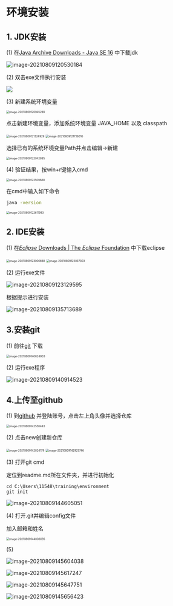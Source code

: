 # 环境安装

## 1. JDK安装

(1) 在[Java Archive Downloads - Java SE 16](./jdk16-archive-downloads.html) 中下载jdk

![image-20210809120530184](C:\Users\11548\AppData\Roaming\Typora\typora-user-images\image-20210809120530184.png)

(2) 双击exe文件执行安装

![](C:\Users\11548\AppData\Roaming\Typora\typora-user-images\image-20210809121616798.png)

(3) 新建系统环境变量



<img src="C:\Users\11548\AppData\Roaming\Typora\typora-user-images\image-20210809120945289.png" alt="image-20210809120945289" style="zoom: 50%;" />

点击新建环境变量，添加系统环境变量 JAVA_HOME 以及 classpath

<img src="C:\Users\11548\AppData\Roaming\Typora\typora-user-images\image-20210809121324929.png" alt="image-20210809121324929" style="zoom: 50%;" />

<img src="C:\Users\11548\AppData\Roaming\Typora\typora-user-images\image-20210809121736016.png" alt="image-20210809121736016" style="zoom:50%;" />

选择已有的系统环境变量Path并点击编辑->新建

<img src="C:\Users\11548\AppData\Roaming\Typora\typora-user-images\image-20210809122042885.png" alt="image-20210809122042885" style="zoom:50%;" />

(4) 验证结果，按win+r键输入cmd

<img src="C:\Users\11548\AppData\Roaming\Typora\typora-user-images\image-20210809122509688.png" alt="image-20210809122509688" style="zoom: 50%;" />

在cmd中输入如下命令

```cmd
java -version
```

<img src="C:\Users\11548\AppData\Roaming\Typora\typora-user-images\image-20210809122611993.png" alt="image-20210809122611993" style="zoom: 50%;" />

## 2. IDE安装

(1) 在[*Eclipse* Downloads | The *Eclipse* Foundation](https://www.baidu.com/link?url=jVS_yXioMjvcXNG0znP04dPZkldIHQQQI2EdhcylcPOQcHt0FhACOaQaLhtj1qaf&wd=&eqid=99755b3900000966000000036110aeca) 中下载eclipse

<img src="C:\Users\11548\AppData\Roaming\Typora\typora-user-images\image-20210809123000868.png" alt="image-20210809123000868" style="zoom:50%;" />

<img src="C:\Users\11548\AppData\Roaming\Typora\typora-user-images\image-20210809123037303.png" alt="image-20210809123037303" style="zoom:50%;" />

(2) 运行exe文件

![image-20210809123129595](C:\Users\11548\AppData\Roaming\Typora\typora-user-images\image-20210809123129595.png)

根据提示进行安装

![image-20210809135713689](C:\Users\11548\AppData\Roaming\Typora\typora-user-images\image-20210809135713689.png)

## 3.安装git

(1) 前往[git](https://git-scm.com/) 下载

<img src="C:\Users\11548\AppData\Roaming\Typora\typora-user-images\image-20210809140624903.png" alt="image-20210809140624903" style="zoom:50%;" />

(2) 运行exe程序

![image-20210809140914523](C:\Users\11548\AppData\Roaming\Typora\typora-user-images\image-20210809140914523.png)

## 4.上传至github

(1) 到[github](https://github.com/) 并登陆账号，点击左上角头像并选择仓库

 <img src="C:\Users\11548\AppData\Roaming\Typora\typora-user-images\image-20210809142558443.png" alt="image-20210809142558443" style="zoom:50%;" />

(2) 点击new创建新仓库

<img src="C:\Users\11548\AppData\Roaming\Typora\typora-user-images\image-20210809142824179.png" alt="image-20210809142824179" style="zoom:50%;" />

<img src="C:\Users\11548\AppData\Roaming\Typora\typora-user-images\image-20210809142925746.png" alt="image-20210809142925746" style="zoom:50%;" />

(3) 打开git cmd

定位到readme.md所在文件夹，并进行初始化

```
cd C:\Users\11548\training\environment
git init
```

![image-20210809144605051](C:\Users\11548\AppData\Roaming\Typora\typora-user-images\image-20210809144605051.png)

(4) 打开.git并编辑config文件

加入邮箱和姓名

<img src="C:\Users\11548\AppData\Roaming\Typora\typora-user-images\image-20210809144803035.png" alt="image-20210809144803035" style="zoom:50%;" />

(5)

![image-20210809145604038](C:\Users\11548\AppData\Roaming\Typora\typora-user-images\image-20210809145604038.png)

![image-20210809145617247](C:\Users\11548\AppData\Roaming\Typora\typora-user-images\image-20210809145617247.png)

![image-20210809145647751](C:\Users\11548\AppData\Roaming\Typora\typora-user-images\image-20210809145647751.png)

![image-20210809145656423](C:\Users\11548\AppData\Roaming\Typora\typora-user-images\image-20210809145656423.png)





 

